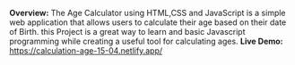 **Overview:**  The Age Calculator using HTML,CSS and JavaScript is a simple web application that allows users to calculate their age based on their date of Birth. this Project is a great way to  learn and basic Javascript programming while creating a useful tool for calculating ages.
**Live Demo:** https://calculation-age-15-04.netlify.app/
  
